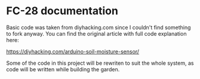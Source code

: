 # FC-28 documentation

Basic code was taken from diyhacking.com since I couldn't find something to fork anyway.
You can find the original article with full code explanation here:

https://diyhacking.com/arduino-soil-moisture-sensor/

Some of the code in this project will be rewriten to suit the whole system, as code will be written while building the garden.
